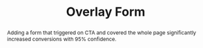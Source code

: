 ---
title: Overlay Form
images: 
  control: 
  var:
abstract: Adding a form that triggered on CTA and covered the whole page significantly increased conversions with 95% confidence. 
---